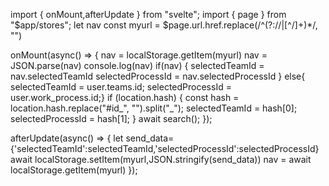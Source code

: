   import { onMount,afterUpdate } from "svelte";
    import { page } from "$app/stores";
      let nav
  const myurl = $page.url.href.replace(/^(?:\/\/|[^/]+)*/, "")
  




  onMount(async() => {
    nav = localStorage.getItem(myurl)
     nav = JSON.parse(nav)
     console.log(nav)
  if(nav)  { 
    selectedTeamId = nav.selectedTeamId
    selectedProcessId = nav.selectedProcessId
}
  else{  
    selectedTeamId = user.teams.id;
    selectedProcessId = user.work_process.id;}
  if (location.hash) {
      const hash = location.hash.replace("#id_", "").split("_");
      selectedTeamId = hash[0];
      selectedProcessId = hash[1];
    }
    await search();
  });


  afterUpdate(async() => {
    let send_data={'selectedTeamId':selectedTeamId,'selectedProcessId':selectedProcessId}
    await localStorage.setItem(myurl,JSON.stringify(send_data))
    nav = await localStorage.getItem(myurl)
  });
